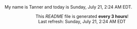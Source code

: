 My name is Tanner and today is Sunday, July 21, 2:24 AM EDT.

<p align="center">This <i>README</i> file is generated <b>every 3 hours</b>!</br>Last refresh: Sunday, July 21, 2:24 AM EDT<br /></p>
